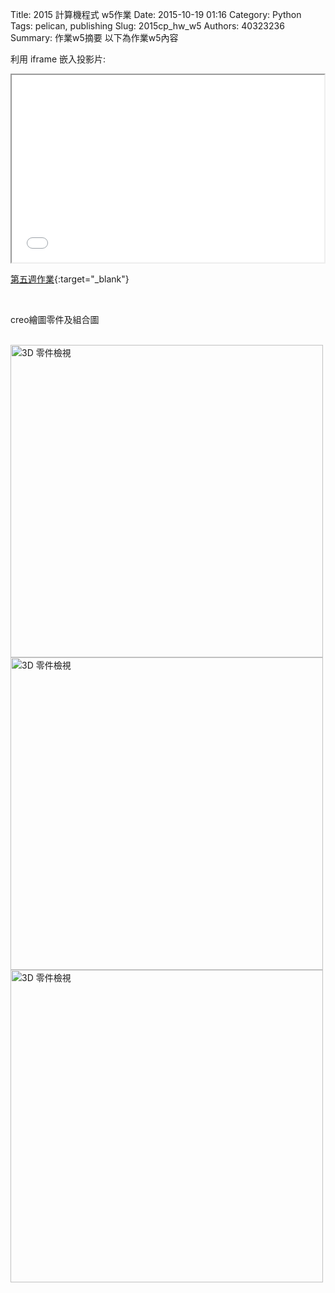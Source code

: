 Title: 2015 計算機程式 w5作業
Date: 2015-10-19 01:16
Category: Python
Tags: pelican, publishing
Slug: 2015cp_hw_w5
Authors: 40323236
Summary: 作業w5摘要
以下為作業w5內容

利用 iframe 嵌入投影片:

<iframe src="40323236_cp_w5.html" width="500" height="300"></iframe>

[第五週作業](40323236_cp_w5.html){:target="_blank"}

<br>
<p>creo繪圖零件及組合圖</p>
<br>
<img src="https://copy.com/DdqWdz7PeS1BY6vo" width="500" alt="3D 零件檢視"></img>
<br>
<img src="https://copy.com/nulouQwt7nqwfXvg" width="500" alt="3D 零件檢視"></img>
<br>
<img src="https://copy.com/LxiIhQartNKrkMk2" width="500" alt="3D 零件檢視"></img>
<br>
<br>
